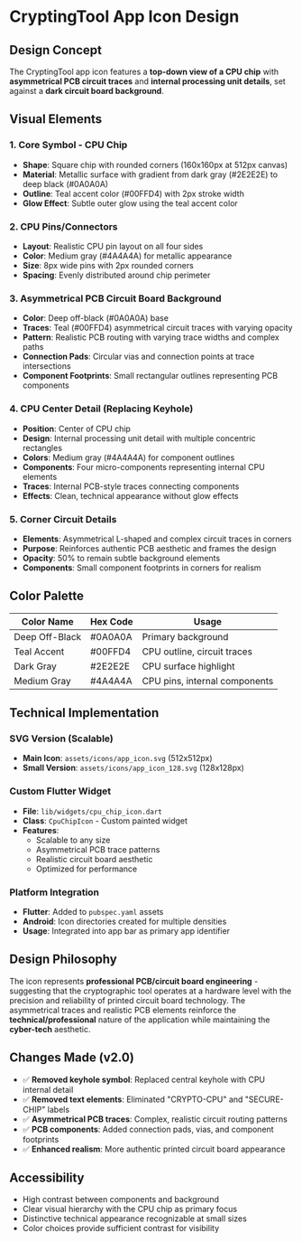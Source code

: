 # CryptingTool App Icon Design

## Design Concept
The CryptingTool app icon features a **top-down view of a CPU chip** with **asymmetrical PCB circuit traces** and **internal processing unit details**, set against a **dark circuit board background**.

## Visual Elements

### 1. Core Symbol - CPU Chip
- **Shape**: Square chip with rounded corners (160x160px at 512px canvas)
- **Material**: Metallic surface with gradient from dark gray (#2E2E2E) to deep black (#0A0A0A)
- **Outline**: Teal accent color (#00FFD4) with 2px stroke width
- **Glow Effect**: Subtle outer glow using the teal accent color

### 2. CPU Pins/Connectors
- **Layout**: Realistic CPU pin layout on all four sides
- **Color**: Medium gray (#4A4A4A) for metallic appearance
- **Size**: 8px wide pins with 2px rounded corners
- **Spacing**: Evenly distributed around chip perimeter

### 3. Asymmetrical PCB Circuit Board Background
- **Color**: Deep off-black (#0A0A0A) base
- **Traces**: Teal (#00FFD4) asymmetrical circuit traces with varying opacity
- **Pattern**: Realistic PCB routing with varying trace widths and complex paths
- **Connection Pads**: Circular vias and connection points at trace intersections
- **Component Footprints**: Small rectangular outlines representing PCB components

### 4. CPU Center Detail (Replacing Keyhole)
- **Position**: Center of CPU chip
- **Design**: Internal processing unit detail with multiple concentric rectangles
- **Colors**: Medium gray (#4A4A4A) for component outlines
- **Components**: Four micro-components representing internal CPU elements
- **Traces**: Internal PCB-style traces connecting components
- **Effects**: Clean, technical appearance without glow effects

### 5. Corner Circuit Details
- **Elements**: Asymmetrical L-shaped and complex circuit traces in corners
- **Purpose**: Reinforces authentic PCB aesthetic and frames the design
- **Opacity**: 50% to remain subtle background elements
- **Components**: Small component footprints in corners for realism

## Color Palette

| Color Name | Hex Code | Usage |
|------------|----------|--------|
| Deep Off-Black | #0A0A0A | Primary background |
| Teal Accent | #00FFD4 | CPU outline, circuit traces |
| Dark Gray | #2E2E2E | CPU surface highlight |
| Medium Gray | #4A4A4A | CPU pins, internal components |

## Technical Implementation

### SVG Version (Scalable)
- **Main Icon**: `assets/icons/app_icon.svg` (512x512px)
- **Small Version**: `assets/icons/app_icon_128.svg` (128x128px)

### Custom Flutter Widget
- **File**: `lib/widgets/cpu_chip_icon.dart`
- **Class**: `CpuChipIcon` - Custom painted widget
- **Features**:
  - Scalable to any size
  - Asymmetrical PCB trace patterns
  - Realistic circuit board aesthetic
  - Optimized for performance

### Platform Integration
- **Flutter**: Added to `pubspec.yaml` assets
- **Android**: Icon directories created for multiple densities
- **Usage**: Integrated into app bar as primary app identifier

## Design Philosophy
The icon represents **professional PCB/circuit board engineering** - suggesting that the cryptographic tool operates at a hardware level with the precision and reliability of printed circuit board technology. The asymmetrical traces and realistic PCB elements reinforce the **technical/professional** nature of the application while maintaining the **cyber-tech** aesthetic.

## Changes Made (v2.0)
- ✅ **Removed keyhole symbol**: Replaced central keyhole with CPU internal detail
- ✅ **Removed text elements**: Eliminated "CRYPTO-CPU" and "SECURE-CHIP" labels
- ✅ **Asymmetrical PCB traces**: Complex, realistic circuit routing patterns
- ✅ **PCB components**: Added connection pads, vias, and component footprints
- ✅ **Enhanced realism**: More authentic printed circuit board appearance

## Accessibility
- High contrast between components and background
- Clear visual hierarchy with the CPU chip as primary focus
- Distinctive technical appearance recognizable at small sizes
- Color choices provide sufficient contrast for visibility